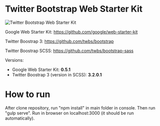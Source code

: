 Twitter Bootstrap Web Starter Kit
=================================
![Twitter Bootstrap Web Starter Kit](http://dszymczuk.pl/files/1514/1257/7390/Twitter_Bootstrap_Web_Starter_Kit.png)

Google Web Starter Kit:
https://github.com/google/web-starter-kit

Twitter Boostrap 3:
https://github.com/twbs/bootstrap

Twitter Boostrap SCSS:
https://github.com/twbs/bootstrap-sass

Versions:
 - Google Web Starter Kit: **0.5.1**
 - Twitter Boostrap 3 (version in SCSS): **3.2.0.1**

How to run
==========
After clone repository, run "npm install" in main folder in console. Then run "gulp serve".
Run in browser on localhost:3000 (it should be run automatically).



